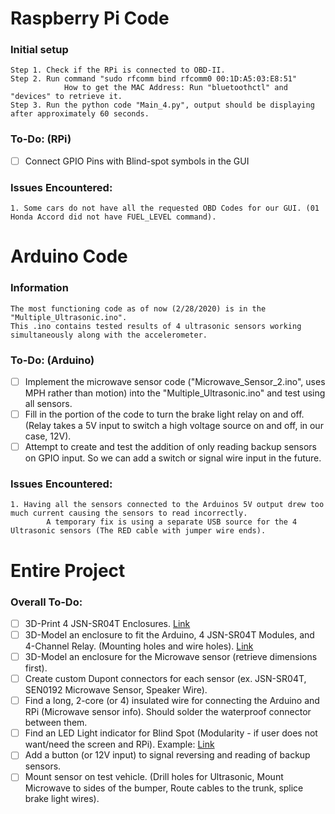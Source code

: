 # Raspberry Pi Code
### Initial setup
    Step 1. Check if the RPi is connected to OBD-II.
    Step 2. Run command "sudo rfcomm bind rfcomm0 00:1D:A5:03:E8:51"
                How to get the MAC Address: Run "bluetoothctl" and "devices" to retrieve it.
    Step 3. Run the python code "Main_4.py", output should be displaying after approximately 60 seconds.
    
### To-Do: (RPi)
- [ ] Connect GPIO Pins with Blind-spot symbols in the GUI
    
### Issues Encountered: 
    1. Some cars do not have all the requested OBD Codes for our GUI. (01 Honda Accord did not have FUEL_LEVEL command).

# Arduino Code
### Information
    The most functioning code as of now (2/28/2020) is in the "Multiple_Ultrasonic.ino".
    This .ino contains tested results of 4 ultrasonic sensors working simultaneously along with the accelerometer.
    
### To-Do: (Arduino)
- [ ] Implement the microwave sensor code ("Microwave_Sensor_2.ino", uses MPH rather than motion) into the "Multiple_Ultrasonic.ino" and test using all sensors.
- [ ] Fill in the portion of the code to turn the brake light relay on and off. (Relay takes a 5V input to switch a high voltage source on and off, in our case, 12V).
- [ ] Attempt to create and test the addition of only reading backup sensors on GPIO input. So we can add a switch or signal wire input in the future.
    
### Issues Encountered:
    1. Having all the sensors connected to the Arduinos 5V output drew too much current causing the sensors to read incorrectly.
            A temporary fix is using a separate USB source for the 4 Ultrasonic sensors (The RED cable with jumper wire ends).

# Entire Project
### Overall To-Do:
- [ ] 3D-Print 4 JSN-SR04T Enclosures. [Link](https://www.thingiverse.com/thing:3007089)
- [ ] 3D-Model an enclosure to fit the Arduino, 4 JSN-SR04T Modules, and 4-Channel Relay. (Mounting holes and wire holes). [Link](https://am22.mediaite.com/tms/cnt/uploads/2020/01/babyyoda.jpg)
- [ ] 3D-Model an enclosure for the Microwave sensor (retrieve dimensions first).
- [ ] Create custom Dupont connectors for each sensor (ex. JSN-SR04T, SEN0192 Microwave Sensor, Speaker Wire).
- [ ] Find a long, 2-core (or 4) insulated wire for connecting the Arduino and RPi (Microwave sensor info). Should solder the waterproof connector between them. 
- [ ] Find an LED Light indicator for Blind Spot (Modularity - if user does not want/need the screen and RPi).
       Example: [Link](https://www.ebay.com/i/183941072754?chn=ps&norover=1&mkevt=1&mkrid=711-117182-37290-0&mkcid=2&itemid=183941072754&targetid=874450542391&device=c&mktype=pla&googleloc=9032168&poi=&campaignid=9343999437&mkgroupid=103102736148&rlsatarget=aud-762207186714:pla-874450542391&abcId=1139336&merchantid=101492499&gclid=Cj0KCQiAkePyBRCEARIsAMy5SctQ5NckdIsExAfQYjG4616pFNezB2RSsZuSuKeKJnsuPxd1MI_JtQ4aAjNPEALw_wcB)
- [ ] Add a button (or 12V input) to signal reversing and reading of backup sensors.
- [ ] Mount sensor on test vehicle. (Drill holes for Ultrasonic, Mount Microwave to sides of the bumper, Route cables to the trunk, splice brake light wires).

